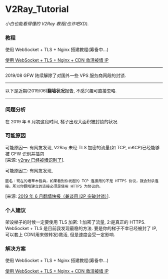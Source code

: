 # V2Ray_Tutorial
<i>小白也能看得懂的 V2Ray 教程(也许吧XD).</i>

### 教程
使用 WebSocket + TLS + Nginx 搭建教程(筹备中...)

<a href="https://github.com/justsweetpotato/V2Ray_Tutorial/blob/master/Back.md">使用 WebSocket + TLS + Nginx + CDN 救活被墙 IP</a>
<hr>
2019/08 GFW 陆续解除了对国外一些 VPS 服务商网段的封锁.<br>
<hr>
以下是近期(2019/06)<b>翻墙状况</b>报告, 不感兴趣可直接忽略.<br>
<hr>

### 问题分析
在 2019 年 6 月初这段时间, 梯子出现大面积被封锁的状况.

### 可能原因
可能原因一: 有网友发现, V2Ray 未经 TLS 加密的流量(如 TCP, mKCP)已经能够被 GFW 识别并插包<br>
[来源: <a href="https://github.com/233boy/v2ray/issues/218">v2ray 已经被墙识别了</a>].

可能原因二: 有网友发现, 
```
匿名：现在的墙草木皆兵，如果看到你发起的 TCP 连接用的不是 HTTPS 协议，就会封杀连接。所以你翻墙建立的连接必须是使用 HTTPS 为协议的。
```
[来源: <a href="https://program-think.blogspot.com/2019/06/gfw-news.html">2019 年 6 月翻墙快报（兼谈用 I2P 突破封锁）</a>].

### 个人建议
架设梯子的时候一定要使用 TLS 加密: 1:加密了流量, 2:是真正的 HTTPS. WebSocket + TLS 是目前我发现最稳的方法. 要是你的梯子不幸已经被封了 IP, 可以套上 CDN(用来做转发)救活, 但是速度会受一定影响.

### 解决方案
使用 WebSocket + TLS + Nginx 搭建教程(筹备中...)

<a href="https://github.com/justsweetpotato/V2Ray_Tutorial/blob/master/Back.md">使用 WebSocket + TLS + Nginx + CDN 救活被墙 IP</a>
